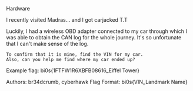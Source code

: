 Hardware

I recently visited Madras... and I got carjacked T.T

Luckily, I had a wireless OBD adapter connected to my car through which I was able to obtain the CAN log for the whole journey. It's so unfortunate that I can't make sense of the log.

    To confirm that it is mine, find the VIN for my car.
    Also, can you help me find where my car ended up?

Example flag: bi0s{1FTFW1R6XBFB08616_Eiffel Tower}

Authors: br34dcrumb, cyberhawk
Flag Format:
bi0s{VIN_Landmark Name}
